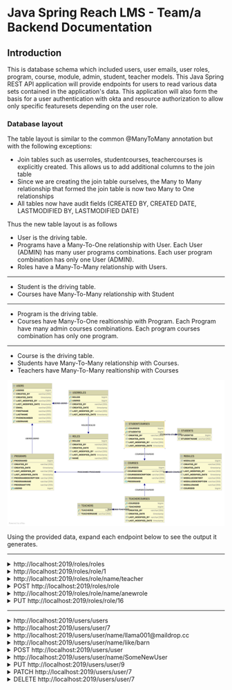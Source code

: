 # Java Spring Reach LMS - Team/a Backend Documentation

## Introduction

This is database schema which included users, user emails, user roles, program, course, module, admin, student, teacher models. This Java Spring REST API application will provide endpoints for users to read various data sets contained in the application's data. This application will also form the basis for a user authentication with okta and resource authorization to allow only specific featuresets depending on the user role.

### Database layout

The table layout is similar to the common @ManyToMany annotation but with the following exceptions:

* Join tables such as userroles, studentcourses, teachercourses is explicitly created. This allows us to add additional columns to the join table
* Since we are creating the join table ourselves, the Many to Many relationship that formed the join table is now two Many to One relationships
* All tables now have audit fields (CREATED BY, CREATED DATE, LASTMODIFIED BY, LASTMODIFIED DATE)

Thus the new table layout is as follows

* User is the driving table.
* Programs have a Many-To-One relationship with User. Each User (ADMIN) has many user programs combinations. Each user program combination has only one User (ADMIN).
* Roles have a Many-To-Many relationship with Users.
---------

* Student is the driving table.
* Courses have Many-To-Many relationship with Student
-------

* Program is the driving table.
* Courses have Many-To-One realtionship with Program. Each Program have many admin courses combinations. Each program courses combination has only one program.

------
* Course is the driving table.
* Students have Many-To-Many relationship with Courses.
* Teachers have Many-To-Many realtionship with Courses

![Image of Database Layout](usersfinaldb.png)

Using the provided data, expand each endpoint below to see the output it generates.

---

<details>
<summary>http://localhost:2019/roles/roles</summary>

```JSON
[
    {
        "roleid": 1,
        "name": "ADMIN",
        "users": [
            {
                "user": {
                    "userid": 4,
                    "username": "llama001@maildrop.cc",
                    "email": "llama001@email.com",
                    "firstname": "llama",
                    "lastname": "001",
                    "phonenumber": "(987)654-3210",
                    "programs": []
                }
            },
            {
                "user": {
                    "userid": 7,
                    "username": "llama007@maildrop.cc",
                    "email": null,
                    "firstname": null,
                    "lastname": null,
                    "phonenumber": null,
                    "programs": []
                }
            }
        ]
    },
    {
        "roleid": 2,
        "name": "TEACHER",
        "users": [
            {
                "user": {
                    "userid": 6,
                    "username": "barnbarn@maildrop.cc",
                    "email": "barnbarn@maildrop.cc",
                    "firstname": "barnbarn",
                    "lastname": "teacher",
                    "phonenumber": "(987)665-4423",
                    "programs": []
                }
            }
        ]
    },
    {
        "roleid": 3,
        "name": "STUDENT",
        "users": []
    }
]
```

</details>

<details>
<summary>http://localhost:2019/roles/role/1</summary>

```JSON
{
    "roleid": 1,
    "name": "ADMIN",
    "users": [
        {
            "user": {
                "userid": 4,
                "username": "llama001@maildrop.cc",
                "email": "llama001@email.com",
                "firstname": "llama",
                "lastname": "001",
                "phonenumber": "(987)654-3210",
                "programs": []
            }
        },
        {
            "user": {
                "userid": 7,
                "username": "llama007@maildrop.cc",
                "email": null,
                "firstname": null,
                "lastname": null,
                "phonenumber": null,
                "programs": []
            }
        }
    ]
}
```

</details>

<details>
<summary>http://localhost:2019/roles/role/name/teacher</summary>

```JSON
{
    "roleid": 2,
    "name": "TEACHER",
    "users": [
        {
            "user": {
                "userid": 6,
                "username": "barnbarn@maildrop.cc",
                "email": "barnbarn@maildrop.cc",
                "firstname": "barnbarn",
                "lastname": "teacher",
                "phonenumber": "(987)665-4423",
                "programs": []
            }
        }
    ]
}
```

</details>

<details>
<summary>POST http://localhost:2019/roles/role</summary>

DATA

```JSON
{
    "name" : "ANewRole"
}
```

OUTPUT

```TEXT
Status CREATED

Location Header: http://localhost:2019/roles/role/16
```

</details>

<details>
<summary>http://localhost:2019/roles/role/name/anewrole</summary>

```JSON
{
    "roleid": 16,
    "name": "ANEWROLE",
    "users": []
}
```

</details>

<details>
<summary>PUT http://localhost:2019/roles/role/16</summary>

DATA

```JSON
{
    "name" : "ANewRole"
}
```

OUTPUT

```TEXT
Status OK
```

</details>

---

<details>
<summary>http://localhost:2019/users/users</summary>

```JSON
[
    {
        "userid": 4,
        "username": "llama001@maildrop.cc",
        "email": "llama001@email.com",
        "firstname": "llama",
        "lastname": "001",
        "phonenumber": "(987)654-3210",
        "programs": [],
        "roles": [
            {
                "role": {
                    "roleid": 1,
                    "name": "ADMIN"
                }
            }
        ]
    },
    {
        "userid": 6,
        "username": "barnbarn@maildrop.cc",
        "email": "barnbarn@maildrop.cc",
        "firstname": "barnbarn",
        "lastname": "teacher",
        "phonenumber": "(987)665-4423",
        "programs": [],
        "roles": [
            {
                "role": {
                    "roleid": 2,
                    "name": "TEACHER"
                }
            }
        ]
    },
    {
        "userid": 7,
        "username": "llama007@maildrop.cc",
        "email": null,
        "firstname": null,
        "lastname": null,
        "phonenumber": null,
        "programs": [],
        "roles": [
            {
                "role": {
                    "roleid": 1,
                    "name": "ADMIN"
                }
            }
        ]
    }
]
```

</details>

<details>
<summary>http://localhost:2019/users/user/7</summary>

```JSON
{
    "userid": 7,
    "username": "llama007@maildrop.cc",
    "email": null,
    "firstname": null,
    "lastname": null,
    "phonenumber": null,
    "programs": [],
    "roles": [
        {
            "role": {
                "roleid": 1,
                "name": "ADMIN"
            }
        }
    ]
}
```

</details>

<details>
<summary>http://localhost:2019/users/user/name/llama001@maildrop.cc</summary>

```JSON
{
    "userid": 4,
    "username": "llama001@maildrop.cc",
    "email": "llama001@email.com",
    "firstname": "llama",
    "lastname": "001",
    "phonenumber": "(987)654-3210",
    "programs": [],
    "roles": [
        {
            "role": {
                "roleid": 1,
                "name": "ADMIN"
            }
        }
    ]
}
```

</details>

<details>
<summary>http://localhost:2019/users/user/name/like/barn</summary>

```JSON
[
    {
        "userid": 6,
        "username": "barnbarn@maildrop.cc",
        "email": "barnbarn@maildrop.cc",
        "firstname": "barnbarn",
        "lastname": "teacher",
        "phonenumber": "(987)665-4423",
        "programs": [],
        "roles": [
            {
                "role": {
                    "roleid": 2,
                    "name": "TEACHER"
                }
            }
        ]
    }
]
```

</details>

<details>
<summary>POST http://localhost:2019/users/user</summary>

DATA

```JSON
{
        "username": "SomeNewUser",
        "email": "somenewuser@maildrop.cc",
        "firstname": "someonenew",
        "lastname": "anonymous",
        "phonenumber": "(987)665-4423",
        "programs": [],
        "roles": [
            {
                "role": {
                    "roleid": 2,
                    "name": "TEACHER"
                }
            }
        ]
}
```

OUTPUT

```TEXT
No Body Data

Location Header: http://localhost:2019/users/user/9
Status 201 Created
```

</details>

<details>
<summary>http://localhost:2019/users/user/name/SomeNewUser</summary>

</details>

<details>
<summary>PUT http://localhost:2019/users/user/9</summary>

DATA

```JSON
{
        "username": "UpdatedNewUser",
        "email": "somenewuser@maildrop.cc",
        "firstname": "someonenew",
        "lastname": "anonymous",
        "phonenumber": "(987)665-4423",
        "programs": [],
        "roles": [
            {
                "role": {
                    "roleid": 3
                }
            }
        ]
}
```

OUTPUT

```TEXT
No Body Data

Status OK
```

</details>


<details>
<summary>PATCH http://localhost:2019/users/user/7</summary>

DATA

```JSON
{
    "username": "BarnBarn",
    "email": "cinabun@lambdaschool.home"
}
```

OUTPUT

```TEXT
No Body Data

Status OK
```

</details>


</details>

<details>

<summary>DELETE http://localhost:2019/users/user/7</summary>

```TEXT
No Body Data

Status OK
```

</details>
